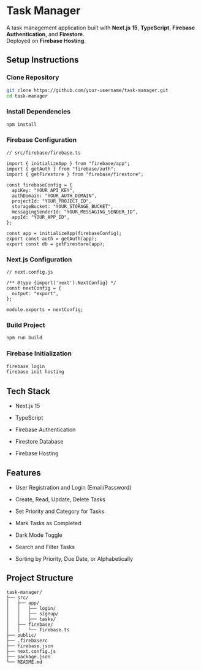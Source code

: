 # Task Manager

A task management application built with **Next.js 15**, **TypeScript**, **Firebase Authentication**, and **Firestore**.  
Deployed on **Firebase Hosting**.

## Setup Instructions

### Clone Repository

```bash
git clone https://github.com/your-username/task-manager.git
cd task-manager
```

### Install Dependencies

```bash
npm install
```

### Firebase Configuration

```
// src/firebase/firebase.ts

import { initializeApp } from "firebase/app";
import { getAuth } from "firebase/auth";
import { getFirestore } from "firebase/firestore";

const firebaseConfig = {
  apiKey: "YOUR_API_KEY",
  authDomain: "YOUR_AUTH_DOMAIN",
  projectId: "YOUR_PROJECT_ID",
  storageBucket: "YOUR_STORAGE_BUCKET",
  messagingSenderId: "YOUR_MESSAGING_SENDER_ID",
  appId: "YOUR_APP_ID",
};

const app = initializeApp(firebaseConfig);
export const auth = getAuth(app);
export const db = getFirestore(app);
```

### Next.js Configuration

```
// next.config.js

/** @type {import('next').NextConfig} */
const nextConfig = {
  output: "export",
};

module.exports = nextConfig;
```

### Build Project

```bash
npm run build
```

### Firebase Initialization

```bash
firebase login
firebase init hosting
```

## Tech Stack

- Next.js 15

- TypeScript

- Firebase Authentication

- Firestore Database

- Firebase Hosting
  

## Features

- User Registration and Login (Email/Password)

- Create, Read, Update, Delete Tasks

- Set Priority and Category for Tasks

- Mark Tasks as Completed

- Dark Mode Toggle

- Search and Filter Tasks

- Sorting by Priority, Due Date, or Alphabetically


## Project Structure

```plaintext
task-manager/
├── src/
│   ├── app/
│   │   ├── login/
│   │   ├── signup/
│   │   ├── tasks/
│   ├── firebase/
│   │   └── firebase.ts
├── public/
├── .firebaserc
├── firebase.json
├── next.config.js
├── package.json
└── README.md

